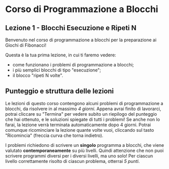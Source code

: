 # Corso di Programmazione a Blocchi

## Lezione 1 - Blocchi Esecuzione e Ripeti N

Benvenuto nel corso di programmazione a blocchi per la preparazione ai Giochi di Fibonacci!

Questa è la tua prima lezione, in cui ti faremo vedere:

- come funzionano i problemi di programmazione a blocchi;
- i più semplici blocchi di tipo "esecuzione";
- il blocco "ripeti N volte".

## Punteggio e struttura delle lezioni

Le lezioni di questo corso contengono alcuni problemi di programmazione a blocchi, da risolvere in al massimo _4 giorni_. Appena avrai finito di lavorarci, potrai cliccare su "Termina" per vedere subito un riepilogo del punteggio che hai ottenuto, e le soluzioni spiegate di tutti i problemi! Se anche non lo farai, la lezione verrà terminata automaticamente dopo 4 giorni. Potrai comunque ricominciare la lezione quante volte vuoi, cliccando sul tasto "Ricomincia" (freccia curva che torna indietro).

I problemi richiedono di scrivere un **singolo** programma a blocchi, che viene valutato **contemporaneamente** su più livelli.
Quindi attenzione che non puoi scrivere programmi diversi per i diversi livelli, ma uno solo!
Per ciascun livello correttamente risolto di ciascun problema, otterrai _5 punti_.
